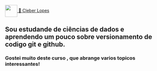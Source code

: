 <a href="https://www.dio.me/">
<img align="center" width="40px" src="https://hermes.digitalinnovation.one/assets/diome/logo-minimized.png">
🤙 Cleber Lopes
</a>

## Sou estudande de ciências de dados e aprendendo um pouco sobre versionamento de codigo git e github.

### Gostei muito deste curso , que abrange varios topicos interessantes!
